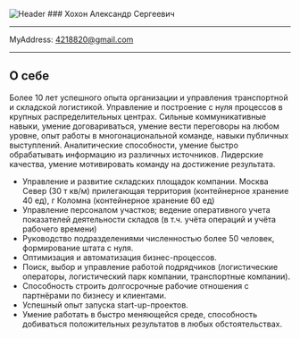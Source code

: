 ![Header](https://github.com/asx999/asx999/blob/master/img/IMG_0649.jpg=100x20) ### Хохон Александр Сергеевич             


-------------------     ----------------------------
MyAddress:                4218820@gmail.com
-------------------     ----------------------------

**О себе**
----------
 Более 10 лет успешного опыта организации и управления транспортной и складской логистикой.
Управление и построение с нуля процессов в крупных распределительных центрах.
Сильные коммуникативные навыки, умение договариваться, умение вести переговоры на любом уровне, опыт работы в многонациональной команде, навыки публичных выступлений.
Аналитические способности, умение быстро обрабатывать информацию из различных источников.
Лидерские качества, умение мотивировать команду на достижение результата.

* Управление и развитие складских площадок компании. Москва Север (30 т кв/м) прилегающая территория (контейнерное хранение 40 ед), г Коломна (контейнерное хранение 60 ед)
* Управление персоналом участков; ведение оперативного учета показателей деятельности складов (в т.ч.  учёта операций и учёта рабочего времени)
* Руководство подразделениями численностью более 50 человек, формирование штата с нуля.
* Оптимизация и автоматизация бизнес-процессов.
* Поиск, выбор и управление работой подрядчиков (логистические операторы, логистический парк компании, транспортные компании).
* Способность строить долгосрочные рабочие отношения с партнёрами по бизнесу и клиентами.
* Успешный опыт запуска start-up-проектов.
* Умение работать в быстро меняющейся среде, способность добиваться положительных результатов в любых обстоятельствах.
